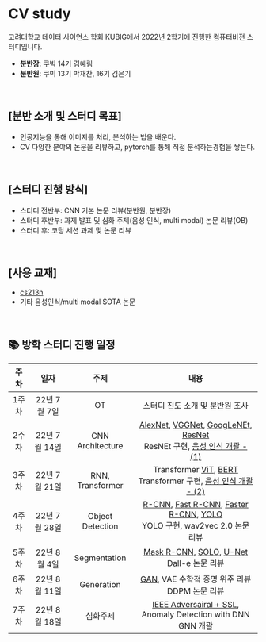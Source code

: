 # CV study
고려대학교 데이터 사이언스 학회 KUBIG에서 2022년 2학기에 진행한 컴퓨터비전 스터디입니다. <br>
* **분반장**: 쿠빅 14기 김혜림
* **분반원**: 쿠빅 13기 박재찬, 16기 김은기

<br>

## [분반 소개 및 스터디 목표]

- 인공지능을 통해 이미지를 처리, 분석하는 법을 배운다.
- CV 다양한 분야의 논문을 리뷰하고, pytorch를 통해 직접 분석하는경험을 쌓는다.

<br>

## [스터디 진행 방식]
- 스터디 전반부: CNN 기본 논문 리뷰(분반원, 분반장)
- 스터디 후반부: 과제 발표 및 심화 주제(음성 인식, multi modal) 논문 리뷰(OB)
- 스터디 후: 코딩 세션 과제 및 논문 리뷰

<br>

## [사용 교재]
- [cs213n](https://www.youtube.com/watch?v=vT1JzLTH4G4&list=PLC1qU-LWwrF64f4QKQT-Vg5Wr4qEE1Zxk)
- 기타 음성인식/multi modal SOTA 논문


<br>

## 📚 방학 스터디 진행 일정
|   주차   | 일자 |   주제  | 내용 |
|:----------:|:-----------:|:------:|:------:|
|    1주차   |   22년 7월 7일   | OT | 스터디 진도 소개 및 분반원 조사 |
|     2주차    |   22년 7월 14일   | CNN Architecture |  [AlexNet](https://peaceful-crawdad-c73.notion.site/ImageNet-Classification-with-Deep-Convolutional-Neural-Networks-1f5921967de04b62bef7f9dd190a999b), [VGGNet](https://hyelimkungkung.tistory.com/71), [GoogLeNEt](https://hyelimkungkung.tistory.com/32), [ResNet](https://hyelimkungkung.tistory.com/83) </br> ResNEt 구현, [음성 인식 개괄 - (1)](https://hyelimkungkung.tistory.com/84?category=972885) |
| 3주차 |      22년 7월 21일     |   RNN, Transformer   |   Transformer [ViT](https://hyelimkungkung.tistory.com/35), [BERT](https://peaceful-crawdad-c73.notion.site/BERT-Pre-training-of-Deep-Bidirectional-Transformers-for-Language-Understanding-7d134bda5cc041a1b3b04cbbb2f37edb) </br> Transformer 구현, [음성 인식 개괄 - (2)](https://hyelimkungkung.tistory.com/85?category=972885)   |
| 4주차 |      22년 7월 28일     |   Object Detection   |   [R-CNN](https://hyelimkungkung.tistory.com/25), [Fast R-CNN](https://hyelimkungkung.tistory.com/31), [Faster R-CNN](https://hyelimkungkung.tistory.com/86), [YOLO](https://peaceful-crawdad-c73.notion.site/You-Only-Look-Once-Unified-Real-Time-Object-Detection-de5331513b2042eeaded1ebfd8daf74f) </br> YOLO 구현, wav2vec 2.0 논문 리뷰   |
| 5주차 |      22년 8월 4일     |   Segmentation   |   [Mask R-CNN](https://hyelimkungkung.tistory.com/87), [SOLO](https://hyelimkungkung.tistory.com/38), [U-Net](https://peaceful-crawdad-c73.notion.site/U-Net-Convolution-Networks-for-Biomedocal-Image-Segmentation-68a791f12a9e4139b0f5609ab7e7ad20) </br> Dall-e 논문 리뷰   |
| 6주차 |      22년 8월 11일     |   Generation   | [GAN](https://hyelimkungkung.tistory.com/89?category=935163), VAE 수학적 증명 위주 리뷰  </br> DDPM 논문 리뷰   |
| 7주차 |      22년 8월 18일     |   심화주제   |   [IEEE Adversairal + SSL](https://peaceful-crawdad-c73.notion.site/Adversarial-Masking-for-Self-Supervised-Learning-927ac90ff2b6426d97b82d016fe2f6d1), Anomaly Detection with DNN </br> GNN 개괄   |
